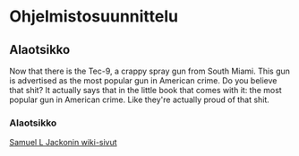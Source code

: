 # Ohjelmistosuunnittelu
## Alaotsikko
Now that there is the Tec-9, a crappy spray gun from South Miami. This gun is advertised as the most popular gun in American crime. Do you believe that shit? It actually says that in the little book that comes with it: the most popular gun in American crime. Like they're actually proud of that shit. 

### Alaotsikko

[Samuel L Jackonin wiki-sivut](https://fi.wikipedia.org/wiki/Samuel_L._Jackson)

